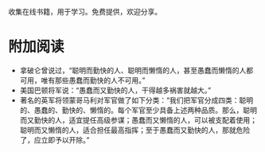 收集在线书籍，用于学习。免费提供，欢迎分享。

# 附加阅读

- 拿破仑曾说过，“聪明而勤快的人、聪明而懒惰的人，甚至愚蠢而懒惰的人都可用，唯有那些愚蠢而勤快的人不可用。” 
- 美国巴顿将军说：“愚蠢而又勤快的人，干得越多祸害就越大。”
- 著名的英军将领蒙哥马利对军官做了如下分类：“我们把军官分成四类：聪明的、愚蠢的、勤快的、懒惰的。每个军官至少具备上述两种品质。那么，聪明而又勤快的人，适宜提任高级参谋；愚蠢而又懒惰的人，可以被支配着使用；聪明而又懒惰的人，适合担任最高指挥；至于愚蠢而又勤快的人，那就危险了，应立即予以开除。”


